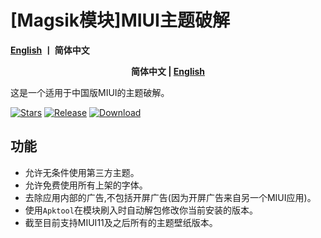 # [Magsik模块]MIUI主题破解

__[English](https://github.com/YuKongA/Unlock_MIUI_ThemeManager/blob/main/README_en.md)  丨 简体中文__

<div align="center">
<span style="font-weight: bold">简体中文 | <a href=README_en.md>English</a></span>
</div>

这是一个适用于中国版MIUI的主题破解。

[![Stars](https://img.shields.io/github/stars/YuKongA/Unlock_MIUI_ThemeManager?label=stars)](https://github.com/YuKongA/Unlock_MIUI_ThemeManager) [![Release](https://img.shields.io/github/v/release/YuKongA/Unlock_MIUI_ThemeManager?label=release)](https://github.com/YuKongA/Unlock_MIUI_ThemeManager/releases/latest) [![Download](https://img.shields.io/github/downloads/YuKongA/Unlock_MIUI_ThemeManager/total)](https://github.com/YuKongA/Unlock_MIUI_ThemeManager/releases)

## 功能

- 允许无条件使用第三方主题。
- 允许免费使用所有上架的字体。
- 去除应用内部的广告,不包括开屏广告(因为开屏广告来自另一个MIUI应用)。
- 使用`Apktool`在模块刷入时自动解包修改你当前安装的版本。
- 截至目前支持MIUI11及之后所有的主题壁纸版本。
